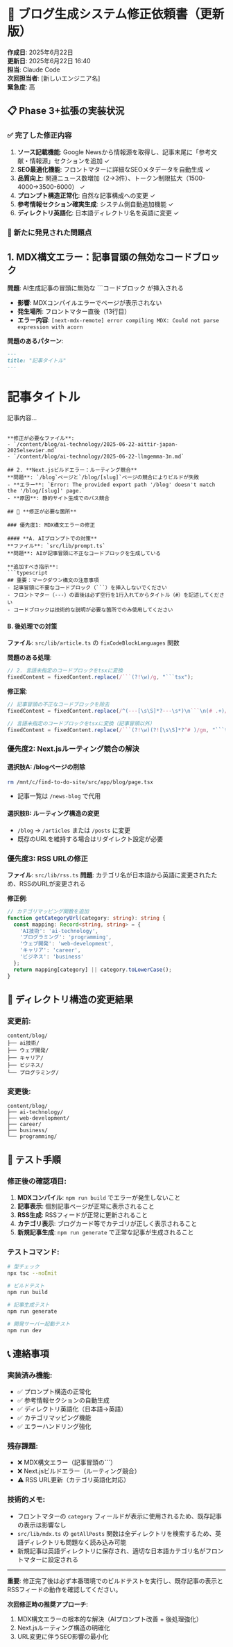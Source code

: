 # 🚨 ブログ生成システム修正依頼書（更新版）

**作成日**: 2025年6月22日  
**更新日**: 2025年6月22日 16:40  
**担当**: Claude Code  
**次回担当者**: [新しいエンジニア名]  
**緊急度**: 高  

## 📋 Phase 3+拡張の実装状況

### ✅ **完了した修正内容**
1. **ソース記載機能**: Google Newsから情報源を取得し、記事末尾に「参考文献・情報源」セクションを追加 ✓
2. **SEO最適化機能**: フロントマターに詳細なSEOメタデータを自動生成 ✓
3. **品質向上**: 関連ニュース数増加（2→3件）、トークン制限拡大（1500-4000→3500-6000） ✓
4. **プロンプト構造正常化**: 自然な記事構成への変更 ✓
5. **参考情報セクション確実生成**: システム側自動追加機能 ✓
6. **ディレクトリ英語化**: 日本語ディレクトリ名を英語に変更 ✓

### 🚨 **新たに発見された問題点**

## 1. **MDX構文エラー：記事冒頭の無効なコードブロック**
**問題**: AI生成記事の冒頭に無効な ```コードブロック が挿入される
- **影響**: MDXコンパイルエラーでページが表示されない
- **発生場所**: フロントマター直後（13行目）
- **エラー内容**: `[next-mdx-remote] error compiling MDX: Could not parse expression with acorn`

**問題のあるパターン**:
```markdown
---
title: "記事タイトル"
---

```
# 記事タイトル

記事内容...
```

**修正が必要なファイル**:
- `/content/blog/ai-technology/2025-06-22-aittir-japan-2025elsevier.md`
- `/content/blog/ai-technology/2025-06-22-llmgemma-3n.md`

## 2. **Next.jsビルドエラー：ルーティング競合**
**問題**: `/blog`ページと`/blog/[slug]`ページの競合によりビルドが失敗
- **エラー**: `Error: The provided export path '/blog' doesn't match the '/blog/[slug]' page.`
- **原因**: 静的サイト生成でのパス競合

## 🔧 **修正が必要な箇所**

### 優先度1: MDX構文エラーの修正

#### **A. AIプロンプトでの対策**
**ファイル**: `src/lib/prompt.ts`
**問題**: AIが記事冒頭に不正なコードブロックを生成している

**追加すべき指示**:
```typescript
## 重要：マークダウン構文の注意事項
- 記事冒頭に不要なコードブロック（```）を挿入しないでください
- フロントマター（---）の直後は必ず空行を1行入れてからタイトル（#）を記述してください
- コードブロックは技術的な説明が必要な箇所でのみ使用してください
```

#### **B. 後処理での対策**
**ファイル**: `src/lib/article.ts` の `fixCodeBlockLanguages` 関数

**問題のある処理**:
```typescript
// 2. 言語未指定のコードブロックをtsxに変換
fixedContent = fixedContent.replace(/```(?!\w)/g, "```tsx");
```

**修正案**:
```typescript
// 記事冒頭の不正なコードブロックを除去
fixedContent = fixedContent.replace(/^(---[\s\S]*?---\s*)\n```\n(# .+)/m, '$1\n$2');

// 言語未指定のコードブロックをtsxに変換（記事冒頭以外）
fixedContent = fixedContent.replace(/```(?!\w)(?![\s\S]*?^# )/gm, "```tsx");
```

### 優先度2: Next.jsルーティング競合の解決

#### **選択肢A: /blogページの削除**
```bash
rm /mnt/c/find-to-do-site/src/app/blog/page.tsx
```
- 記事一覧は `/news-blog` で代用

#### **選択肢B: ルーティング構造の変更**
- `/blog` → `/articles` または `/posts` に変更
- 既存のURLを維持する場合はリダイレクト設定が必要

### 優先度3: RSS URLの修正

**ファイル**: `src/lib/rss.ts`
**問題**: カテゴリ名が日本語から英語に変更されたため、RSSのURLが変更される

**修正例**:
```typescript
// カテゴリマッピング関数を追加
function getCategoryUrl(category: string): string {
  const mapping: Record<string, string> = {
    'AI技術': 'ai-technology',
    'プログラミング': 'programming',
    'ウェブ開発': 'web-development',
    'キャリア': 'career',
    'ビジネス': 'business'
  };
  return mapping[category] || category.toLowerCase();
}
```

## 📁 **ディレクトリ構造の変更結果**

### **変更前**:
```
content/blog/
├── ai技術/
├── ウェブ開発/
├── キャリア/
├── ビジネス/
└── プログラミング/
```

### **変更後**:
```
content/blog/
├── ai-technology/
├── web-development/
├── career/
├── business/
└── programming/
```

## 🧪 **テスト手順**

### **修正後の確認項目**:
1. **MDXコンパイル**: `npm run build` でエラーが発生しないこと
2. **記事表示**: 個別記事ページが正常に表示されること
3. **RSS生成**: RSSフィードが正常に更新されること
4. **カテゴリ表示**: ブログカード等でカテゴリが正しく表示されること
5. **新規記事生成**: `npm run generate` で正常な記事が生成されること

### **テストコマンド**:
```bash
# 型チェック
npx tsc --noEmit

# ビルドテスト
npm run build

# 記事生成テスト
npm run generate

# 開発サーバー起動テスト
npm run dev
```

## 📞 **連絡事項**

### **実装済み機能**:
- ✅ プロンプト構造の正常化
- ✅ 参考情報セクションの自動生成
- ✅ ディレクトリ英語化（日本語→英語）
- ✅ カテゴリマッピング機能
- ✅ エラーハンドリング強化

### **残存課題**:
- ❌ MDX構文エラー（記事冒頭の```）
- ❌ Next.jsビルドエラー（ルーティング競合）
- ⚠️ RSS URL更新（カテゴリ英語化対応）

### **技術的メモ**:
- フロントマターの `category` フィールドが表示に使用されるため、既存記事の表示は影響なし
- `src/lib/mdx.ts` の `getAllPosts` 関数は全ディレクトリを検索するため、英語ディレクトリも問題なく読み込み可能
- 新規記事は英語ディレクトリに保存され、適切な日本語カテゴリ名がフロントマターに設定される

---

**重要**: 修正完了後は必ず本番環境でのビルドテストを実行し、既存記事の表示とRSSフィードの動作を確認してください。

**次回修正時の推奨アプローチ**: 
1. MDX構文エラーの根本的な解決（AIプロンプト改善 + 後処理強化）
2. Next.jsルーティング構造の明確化
3. URL変更に伴うSEO影響の最小化